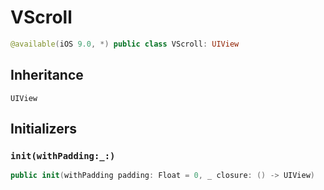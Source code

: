 # VScroll

``` swift
@available(iOS 9.0, *) public class VScroll: UIView
```

## Inheritance

`UIView`

## Initializers

### `init(withPadding:_:)`

``` swift
public init(withPadding padding: Float = 0, _ closure: () -> UIView)
```
